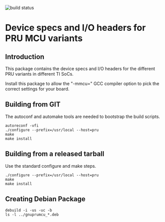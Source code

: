 ![build status](https://gitlab.com/dinuxbg/gnuprumcu/badges/master/pipeline.svg)

# Device specs and I/O headers for PRU MCU variants

## Introduction
This package contains the device specs and I/O headers for the different PRU variants in different TI SoCs.

Install this package to allow the "-mmcu=" GCC compiler option to pick the correct settings for your board.

## Building from GIT
The autoconf and automake tools are needed to bootstrap the build scripts.

	autoreconf -vfi
	./configure --prefix=/usr/local --host=pru
	make
	make install

## Building from a released tarball
Use the standard configure and make steps.

	./configure --prefix=/usr/local --host=pru
	make
	make install

## Creating Debian Package

	debuild -i -us -uc -b
	ls -l ../gnuprumcu_*.deb
